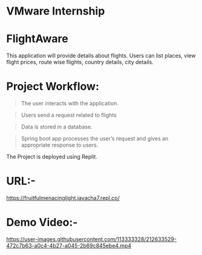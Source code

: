 # VMware Internship


# FlightAware
This application will provide details about flights. Users can list places, view flight prices, route wise flights, country details, city details. 

# Project Workflow:

>The user interacts with the application.

>Users send a request related to flights

>Data is stored in a database.

>Spring boot app processes the user’s request and gives an appropriate response to users.


The Project is deployed using Replit.
# URL:- 
https://fruitfulmenacinglight.jayacha7.repl.co/


# Demo Video:-


https://user-images.githubusercontent.com/113333328/212633529-472c7b63-a0c4-4b27-a045-2b69c845ebe4.mp4


